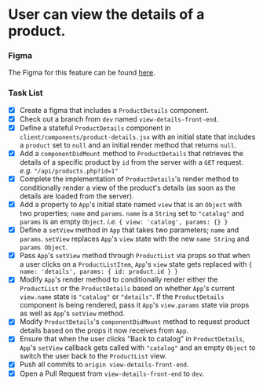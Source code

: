 # User can view the details of a product.

### Figma

The Figma for this feature can be found [here](https://www.figma.com/file/BKByCT0h5swDTLY1XHGibRRr/wicked-sales?node-id=3%3A104).

### Task List

- [x] Create a figma that includes a `ProductDetails` component.
- [X] Check out a branch from `dev` named `view-details-front-end`.
- [x] Define a stateful `ProductDetails` component in `client/components/product-details.jsx` with an initial state that includes a `product` set to `null` and an initial render method that returns `null`.
- [x] Add a `componentDidMount` method to `ProductDetails` that retrieves the details of a specific product by `id` from the server with a `GET` request. _e.g._ `"/api/products.php?id=1"`
- [x] Complete the implementation of `ProductDetails`'s render method to conditionally render a view of the product's details (as soon as the details are loaded from the server).
- [x] Add a property to `App`'s initial state named `view` that is an `Object` with two properties; `name` and `params`. `name` is a `String` set to `"catalog"` and `params` is an empty `Object`. _i.e._ `{ view: 'catalog', params: {} }`
- [x] Define a `setView` method in `App` that takes two parameters; `name` and `params`. `setView` replaces `App`'s `view` state with the new `name String` and `params Object`.
- [x] Pass `App`'s `setView` method through `ProductList` via props so that when a user clicks on a `ProductListItem`, `App`'s `view` state gets replaced with `{ name: 'details', params: { id: product.id } }`
- [x] Modify `App`'s render method to conditionally render either the `ProductList` or the `ProductDetails` based on whether `App`'s current `view.name` state is `"catalog"` or `"details"`. If the `ProductDetails` component is being rendered, pass it `App`'s `view.params` state via props as well as `App`'s `setView` method.
- [x] Modify `ProductDetails`'s `componentDidMount` method to request product details based on the props it now receives from `App`.
- [x] Ensure that when the user clicks "Back to catalog" in `ProductDetails`, `App`'s `setView` callback gets called with `"catalog"` and an empty `Object` to switch the user back to the `ProductList` view.
- [x] Push all commits to `origin view-details-front-end`.
- [x] Open a Pull Request from `view-details-front-end` to `dev`.
